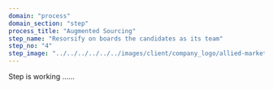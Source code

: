 ```yaml
---
domain: "process"
domain_section: "step"
process_title: "Augmented Sourcing"
step_name: "Resorsify on boards the candidates as its team"
step_no: "4"
step_image: "../../../../../../images/client/company_logo/allied-marketing.png"
---
```


Step is working ......
